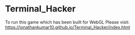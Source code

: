 # Terminal_Hacker

To run this game which has been built for WebGL Please visit:  https://jonathankumar10.github.io/Terminal_Hacker/index.html
